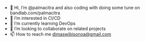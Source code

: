 - 👋 Hi, I’m @palmacitra and also coding with doing some tune on bandlab.com/palmacitra
- 👀 I’m interested in CI/CD
- 🌱 I’m currently learning DevOps
- 💞️ I’m looking to collaborate on related projects
- 📫 How to reach me dimaswibisonoa@gmail.com

<!---
palmacitra/palmacitra is a ✨ special ✨ repository because its `README.md` (this file) appears on your GitHub profile.
You can click the Preview link to take a look at your changes.
--->
